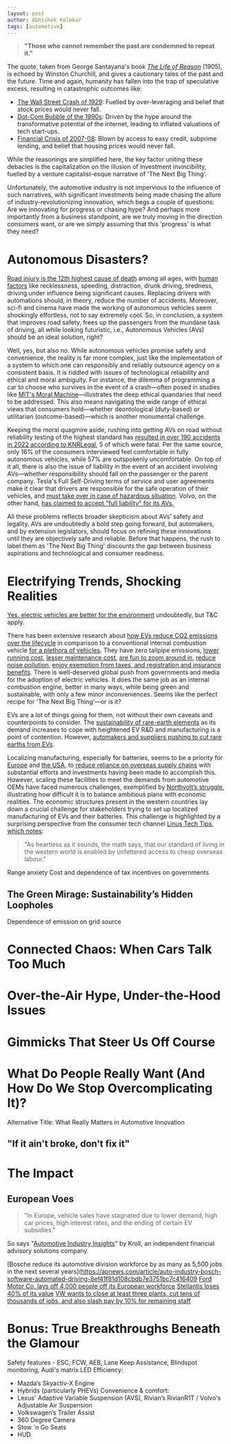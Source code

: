 ```yaml
---
layout: post
author: Abhishek Kolekar
tags: [automotive]
---
```


> **"Those who cannot remember the past are condemned to repeat it."**

The quote, taken from George Santayana's book [_The Life of Reason_](https://www.gutenberg.org/files/15000/15000-h/15000-h.htm) (1905), is echoed by Winston Churchill, and gives a cautionary tales of the past and the future. Time and again, humanity has fallen into the trap of speculative excess, resulting in catastrophic outcomes like:
- [The Wall Street Crash of 1929](https://www.federalreservehistory.org/essays/stock-market-crash-of-1929): Fuelled by over-leveraging and belief that stock prices would never fall.
- [Dot-Com Bubble of the 1990s](https://corporatefinanceinstitute.com/resources/career-map/sell-side/capital-markets/dotcom-bubble/): Driven by the hype around the transformative potential of the internet, leading to inflated valuations of tech start-ups.
- [Financial Crisis of 2007-08](https://www.fdic.gov/bank/historical/crisis/chap1.pdf): Blown by access to easy credit, subprime lending, and belief that housing prices would never fall.

While the reasonings are simplified here, the key factor uniting these debacles is the capitalization on the illusion of investment invincibility, fuelled by a venture capitalist-esque narrative of 'The Next Big Thing’.

Unfortunately, the automotive industry is not impervious to the influence of such narratives, with significant investments being made chasing the allure of industry-revolutionizing innovation, which begs a couple of questions: Are we innovating for progress or chasing hype? And perhaps more importantly from a business standpoint, are we truly moving in the direction consumers want, or are we simply assuming that this 'progress' is what they need?
# Autonomous Disasters?
[Road injury is the 12th highest cause of death](https://iris.who.int/bitstream/handle/10665/375016/9789240086517-eng.pdf?sequence=1) among all ages, with [human factors](https://pmc.ncbi.nlm.nih.gov/articles/PMC10154805/) like recklessness, speeding, distraction, drunk driving, tiredness, driving under influence being significant causes. Replacing drivers with automations should, in theory, reduce the number of accidents. Moreover, sci-fi and cinema have made the working of autonomous vehicles seem shockingly effortless, not to say extremely cool. So, in conclusion, a system that improves road safety, frees up the passengers from the mundane task of driving, all while looking futuristic, i.e., Autonomous Vehicles (AVs) should be an ideal solution, right?

Well, yes, but also no. While autonomous vehicles promise safety and convenience, the reality is far more complex, just like the implementation of a system to which one can responsibly and reliably outsource agency on a consistent basis. It is riddled with issues of technological reliability and ethical and moral ambiguity. For instance, the dilemma of programming a car to choose who survives in the event of a crash—often posed in studies like [MIT's Moral Machine](https://www.moralmachine.net/)—illustrates the deep ethical quandaries that need to be addressed. This also means navigating the wide range of ethical views that consumers hold—whether deontological (duty-based) or utilitarian (outcome-based)—which is another monumental challenge.

Keeping the moral quagmire aside, rushing into getting AVs on road without reliability testing of the highest standard has [resulted in over 190 accidents in 2022 according to KNRLegal](https://www.knrlegal.com/car-accident-lawyer/self-driving-car-accident-statistics/), 5 of which were fatal. Per the same source, only 16% of the consumers interviewed feel comfortable in fully autonomous vehicles, while 57% are outspokenly uncomfortable. On top of it all, there is also the issue of liability in the event of an accident involving AVs—whether responsibility should fall on the passenger or the parent company. Tesla's Full Self-Driving terms of service and user agreements make it clear that drivers are responsible for the safe operation of their vehicles, and [must take over in case of hazardous situation](https://www.tesla.com/ownersmanual/modely/en_us/GUID-2CB60804-9CEA-4F4B-8B04-09B991368DC5.html). Volvo, on the other hand, [has claimed to accept "full liability" for its AVs.](https://www.motortrend.com/news/volvo-will-accept-full-liability-for-its-autonomous-vehicles/)

All these problems reflects broader skepticism about AVs’ safety and legality. AVs are undoubtedly a bold step going forward, but automakers, and by extension legislators, should focus on refining these innovations until they are objectively safe and reliable. Before that happens, the rush to label them as 'The Next Big Thing' discounts the gap between business aspirations and technological and consumer readiness.
# Electrifying Trends, Shocking Realities
[Yes, electric vehicles are better for the environment](https://www.epa.gov/greenvehicles/electric-vehicle-myths) undoubtedly, but T&C apply. 

There has been extensive research about [how EVs reduce CO2 emissions over the lifecycle](https://www.energysage.com/electric-vehicles/evs-vs-ices-full-lifecycle-environmental-impact-analysis/) in comparison to a conventional internal combustion vehicle [for a plethora of vehicles](https://www.carboncounter.com/#!/explore). They have zero tailpipe emissions, [lower running cost](https://www.nrdc.org/stories/electric-vs-gas-cars-it-cheaper-drive-ev), [lesser maintenance cost](https://advocacy.consumerreports.org/wp-content/uploads/2020/10/EV-Ownership-Cost-Final-Report-1.pdf), [are fun to zoom around in](https://jalopnik.com/are-electric-cars-as-fun-as-gasoline-cars-i-drove-a-po-1848089011), [reduce noise pollution](https://electricvehiclehub.com.au/information-centre/how-evs-quietly-combat-noise-pollution/), [enjoy exemption from taxes, and registration and insurance benefits](https://www.iea.org/data-and-statistics/data-tools/global-ev-policy-explorer). There is well-deserved global push from governments and media for the adoption of electric vehicles. It does the same job as an internal combustion engine, better in many ways, while being green and sustainable, with only a few minor inconveniences. Seems like the perfect recipe for 'The Next Big Thing'—or is it?

EVs are a lot of things going for them, not without their own caveats and counterpoints to consider. The [sustainability of rare-earth elements](https://www.idtechex.com/en/research-article/rare-earths-in-evs-problems-solutions-and-what-is-actually-happening/25071) as its demand increases to cope with heightened EV R&D and manufacturing is a point of contention. However, [automakers and suppliers pushing to cut rare earths from EVs](https://www.reuters.com/business/autos-transportation/automakers-suppliers-pushing-cut-rare-earths-evs-2023-11-14/). 

Localizing manufacturing, especially for batteries, seems to be a priority for [Europe](https://www.transportenvironment.org/articles/an-industrial-blueprint-for-batteries-in-europe) and [the USA](https://www.edf.org/sites/default/files/2024-03/EDF_US_EV_Manufacturing_Investments_Spring2024.pdf), to [reduce reliance on overseas supply chains](https://www.visualcapitalist.com/chinas-dominance-in-battery-manufacturing/) with substantial efforts and investments having been made to accomplish this. However, scaling these facilities to meet the demands from automotive OEMs have faced numerous challenges, exemplified by [Northvolt’s struggle](https://www.reuters.com/technology/northvolt-crisis-may-be-make-or-break-europes-ev-battery-ambitions-2024-11-22/), illustrating how difficult it is to balance ambitious plans with economic realities. The economic structures present in the western countries lay down a crucial challenge for stakeholders trying to set up localized manufacturing of EVs and their batteries. This challenge is highlighted by a surprising perspective from the consumer tech channel [Linus Tech Tips, which notes](https://www.youtube.com/watch?v=xayoYq5bfaM&t=450s):
>"As heartless as it sounds, the math says, that our standard of living in the western world is enabled by unfettered access to cheap overseas labour."


Range anxiety
Cost and dependence of tax incentives on governments
## The Green Mirage: Sustainability’s Hidden Loopholes
Dependence of emission on grid source

# Connected Chaos: When Cars Talk Too Much

# Over-the-Air Hype, Under-the-Hood Issues

# Gimmicks That Steer Us Off Course

# What Do People Really Want (And How Do We Stop Overcomplicating It)?
Alternative Title: What Really Matters in Automotive Innovation
## "If it ain't broke, don't fix it"

# The Impact
## European Voes
>"In Europe, vehicle sales have stagnated due to lower demand, high car prices, high interest rates, and the ending of certain EV subsidies."

So says "[Automotive Industry Insights](https://www.kroll.com/en/insights/publications/m-and-a/automotive-industry-insights-fall-2024)" by Kroll, an independent financial advisory solutions company.

[Bosche reduce its automotive division workforce by as many as 5,500 jobs in the next several years](https://apnews.com/article/auto-industry-bosch-software-automated-driving-8ef41f81d108cbdb7e3751bc7c416409
[Ford Motor Co. lays off 4,000 people off its European workforce](https://web.archive.org/web/20241122165240/https://s201.q4cdn.com/693218008/files/doc_news/2024/Nov/20/Ford-Europe-Press-Release-Nov-20-2024.pdf)
[Stellantis loses 40% of its value](https://www.reuters.com/business/autos-transportation/stellantis-ceo-carlos-tavares-resigns-source-2024-12-01/)
[VW wants to close at least three plants, cut tens of thousands of jobs, and also slash pay by 10% for remaining staff](https://www.euronews.com/business/2024/10/28/volkswagen-set-to-close-three-german-plants-and-cut-thousands-of-jobs)
# Bonus: True Breakthroughs Beneath the Glamour

Safety features - ESC, FCW, AEB, Lane Keep Assistance, Blindspot monitoring, Audi's matrix LED
Efficiency: 
- Mazda’s Skyactiv-X Engine
- Hybrids (particularly PHEVs)
Convenience & comfort:
- Lexus' Adaptive Variable Suspension (AVS), Rivian’s RivianR1T / Volvo's Adjustable Air Suspension
- Volkswagen’s Trailer Assist
- 360 Degree Camera
- Stow 'n Go Seats
- HUD